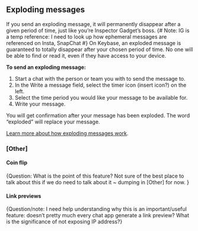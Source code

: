## Exploding messages
If you send an exploding message, it will permanently disappear after a given period of time, just like you’re Inspector Gadget’s boss. {# Note: IG is a temp reference: I need to look up how ephemeral messages are referenced on Insta, SnapChat #} On Keybase, an exploded message is guaranteed to totally disappear after your chosen period of time. No one will be able to find or read it, even if they have access to your device. 

**To send an exploding message:**  
1. Start a chat with the person or team you with to send the message to.
2. In the Write a message field, select the timer icon (insert icon?) on the left.
3. Select the time period you would like your message to be available for.
4. Write your message. 

You will get confirmation after your message has been exploded. The word “exploded” will replace your message. 

[Learn more about how exploding messages work](https://keybase.io/docs/chat/ephemeral).

### [Other]

#### Coin flip

{Question: What is the point of this feature? Not sure of the best place to talk about this if we do need to talk about it ~ dumping in [Other] for now. }

#### Link previews

{Question/note: I need help understanding why this is an important/useful feature: doesn’t pretty much every chat app generate a link preview? What is the significance of not exposing IP address?} 
